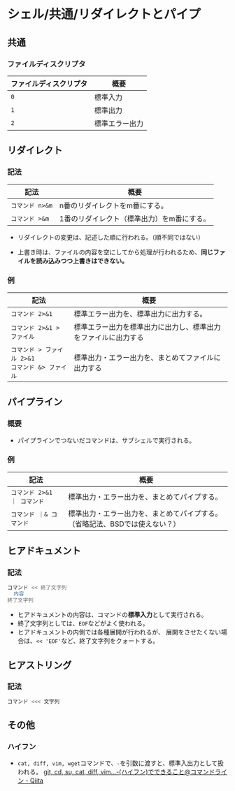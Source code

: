 # シェル/共通/リダイレクトとパイプ

## 共通

### ファイルディスクリプタ

| ファイルディスクリプタ | 概要           |
| ---------------------- | -------------- |
| `0`                    | 標準入力       |
| `1`                    | 標準出力       |
| `2`                    | 標準エラー出力 |

## リダイレクト

### 記法

| 記法            | 概要                                       |
| --------------- | ------------------------------------------ |
| `コマンド n>&m` | n番のリダイレクトをm番にする。             |
| `コマンド >&m`  | 1番のリダイレクト（標準出力）をm番にする。 |

- リダイレクトの変更は、記述した順に行われる。（順不同ではない）

- 上書き時は、ファイルの内容を空にしてから処理が行われるため、**同じファイルを読み込みつつ上書きはできない。**

### 例

| 記法                                                   | 概要                                                         |
| ------------------------------------------------------ | ------------------------------------------------------------ |
| `コマンド 2>&1`                                        | 標準エラー出力を、標準出力に出力する。                       |
| `コマンド 2>&1 > ファイル`                             | 標準エラー出力を標準出力に出力し、標準出力をファイルに出力する |
| `コマンド > ファイル 2>&1`<br />`コマンド &> ファイル` | 標準出力・エラー出力を、まとめてファイルに出力する           |

## パイプライン

### 概要

- パイプラインでつないだコマンドは、サブシェルで実行される。

### 例

| 記法                       | 概要                                                         |
| -------------------------- | ------------------------------------------------------------ |
| `コマンド 2>&1 ｜ コマンド` | 標準出力・エラー出力を、まとめてパイプする。                 |
| `コマンド ｜& コマンド`     | 標準出力・エラー出力を、まとめてパイプする。（省略記法、BSDでは使えない？） |

## ヒアドキュメント

### 記法

```bash
コマンド << 終了文字列
  内容
終了文字列
```

- ヒアドキュメントの内容は、コマンドの**標準入力**として実行される。
- 終了文字列としては、`EOF`などがよく使われる。
- ヒアドキュメントの内側では各種展開が行われるが、
  展開をさせたくない場合は、`<< 'EOF'`など、終了文字列をクォートする。

## ヒアストリング

### 記法

```bash
コマンド <<< 文字列
```

## その他

### ハイフン

- `cat, diff, vim, wget`コマンドで、`-`を引数に渡すと、標準入出力として扱われる。
  [git, cd, su, cat, diff, vim...-(ハイフン)でできること@コマンドライン - Qiita](https://qiita.com/ryosukes/items/b9a3b2913f72e1127e58#cat-diff-vim-wget%E3%81%A7%E3%83%8F%E3%82%A4%E3%83%95%E3%83%B3%E3%82%92%E5%BC%95%E6%95%B0%E3%81%AB%E6%B8%A1%E3%81%99%E3%81%A8)
